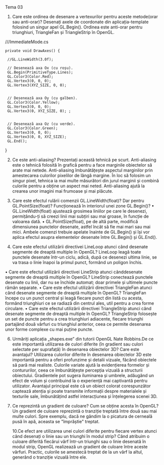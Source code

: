 Tema 03

1. Care este ordinea de desenare a vertexurilor pentru aceste metode(orar sau anti-orar)? Desenați axele de coordonate din aplicația-template folosind un singur apel GL.Begin().
   Ordinea este anti-orar pentru triunghiuri, TriangleFan și TriangleStrip în OpenGL.

///ImmediateMode.cs

    private void DrawAxes() {

     //GL.LineWidth(3.0f);

     // Desenează axa Ox (cu roșu).
     GL.Begin(PrimitiveType.Lines);
     GL.Color3(Color.Red);
     GL.Vertex3(0, 0, 0);
     GL.Vertex3(XYZ_SIZE, 0, 0);


     // Desenează axa Oy (cu galben).
     GL.Color3(Color.Yellow);
     GL.Vertex3(0, 0, 0);
     GL.Vertex3(0, XYZ_SIZE, 0); ;


     // Desenează axa Oz (cu verde).
     GL.Color3(Color.Green);
     GL.Vertex3(0, 0, 0);
     GL.Vertex3(0, 0, XYZ_SIZE);
     GL.End();

}

2. Ce este anti-aliasing? Prezentați această tehnică pe scurt.
   Anti-aliasing este o tehnică folosită în grafică pentru a face marginile obiectelor să arate mai netede. Anti-aliasing îmbunătățește aspectul marginilor prin amestecarea culorilor pixelilor de lângă margine. În loc să folosim un singur pixel, tehnica ia mai multe măsurători din jurul marginii și combină culorile pentru a obține un aspect mai neted. Anti-aliasing ajută la crearea unor imagini mai frumoase și mai plăcute.

3. Care este efectul rulării comenzii GL.LineWidth(float)? Dar pentru GL.PointSize(float)? Funcționează în interiorul unei zone GL.Begin()?
   • GL.LineWidth(float) ajustează grosimea liniilor pe care le desenezi, permițându-ți să creezi linii mai subțiri sau mai groase, în funcție de valoarea dată.
   • GL.PointSize(float), pe de altă parte, modifică dimensiunea punctelor desenate, astfel încât să fie mai mari sau mai mici.
   Ambele comenzi trebuie apelate înainte de GL.Begin() și își vor aplica efectul asupra elementelor desenate între GL.Begin() și GL.End().

4. Care este efectul utilizării directivei LineLoop atunci când desenate segmente de dreaptă multiple în OpenGL?
   LineLoop leagă toate punctele desenate într-un ciclu, adică, după ce desenezi ultima linie, se va trasa o linie înapoi la primul punct, formând un poligon închis.

• Care este efectul utilizării directivei LineStrip atunci cânddesenate segmente de dreaptă multiple în OpenGL?
LineStrip conectează punctele desenate cu linii, dar nu se închide automat; doar primele și ultimele puncte rămân separate.
• Care este efectul utilizării directivei TriangleFan atunci când desenate segmente de dreaptă multiple în OpenGL?
TriangleFan începe cu un punct central și leagă fiecare punct din listă cu acesta, formând triunghiuri ce se radiază din centrul ales, util pentru a crea forme circulare.
• Care este efectul utilizării directivei TriangleStrip atunci când desenate segmente de dreaptă multiple în OpenGL?
TriangleStrip folosește un set de puncte pentru a crea triunghiuri adiacente, fiecare triunghi partajând două vârfuri cu triunghiul anterior, ceea ce permite desenarea unor forme complexe cu mai puține puncte.

6. Urmăriți aplicația „shapes.exe” din tutorii OpenGL Nate Robbins.De ce este importantă utilizarea de culori diferite (în gradient sau culori selectate per suprafață) în desenarea obiectelor 3D? Care este avantajul?
   Utilizarea culorilor diferite în desenarea obiectelor 3D este importantă pentru a oferi profunzime și detalii vizuale, făcând obiectele să pară mai realiste. Culorile variate ajută la evidențierea formelor și contururilor, ceea ce îmbunătățește percepția vizuală a structurii obiectului. Gradientele pot sugera iluminarea și umbrele, adăugând un efect de volum și contribuind la o experiență mai captivantă pentru utilizator. Avantajul principal este că un obiect colorat corespunzător captează atenția și poate transmite informații despre materialele și texturile sale, îmbunătățind astfel interacțiunea și înțelegerea scenei 3D.

7. Ce reprezintă un gradient de culoare? Cum se obține acesta în OpenGL?
   Un gradient de culoare reprezintă o tranziție treptată între două sau mai multe culori. Spre exemplu, dacă ne gândim la o picatura de cerneală pusă în apă, aceasta se "împrăștie" treptat.

   10.Ce efect are utilizarea unei culori diferite pentru fiecare vertex atunci când desenați o linie sau un triunghi în modul strip?
   Când atribuim o culoare diferită fiecărui vârf într-un triunghi sau o linie desenată în modul strip, OpenGL realizează un gradient de culoare între aceste vârfuri. Practic, culorile se amestecă treptat de la un vârf la altul, generând o tranziție vizuală între ele.
